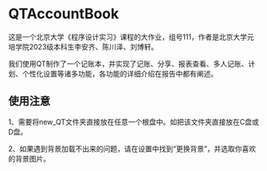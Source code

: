 # QTAccountBook

这是一个北京大学《程序设计实习》课程的大作业，组号111，作者是北京大学元培学院2023级本科生李安齐、陈川泽、刘博轩。

我们使用QT制作了一个记账本，并实现了记账、分享、报表查看、多人记账、计划、个性化设置等诸多功能，各功能的详细介绍在报告中都有阐述。

## 使用注意
1、需要将new_QT文件夹直接放在任意一个根盘中。如把该文件夹直接放在C盘或D盘。

2、如果遇到背景加载不出来的问题，请在设置中找到“更换背景”，并选取你喜欢的背景图片。
